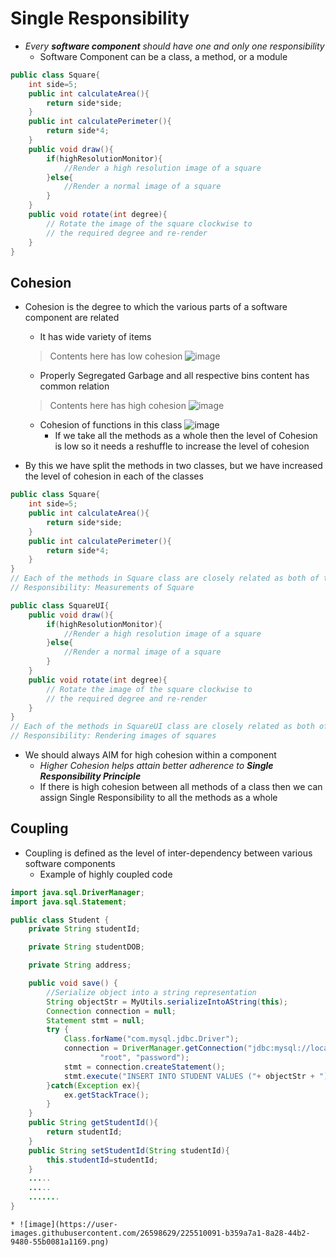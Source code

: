 # Single Responsibility
* _Every __software component__ should have one and only one responsibility_
    * Software Component can be a class, a method, or a module
    
```java
public class Square{
	int side=5;
	public int calculateArea(){
		return side*side;
    }
    public int calculatePerimeter(){
		return side*4;
    }
    public void draw(){
		if(highResolutionMonitor){
			//Render a high resolution image of a square
		}else{
			//Render a normal image of a square
		}
    }
    public void rotate(int degree){
		// Rotate the image of the square clockwise to
        // the required degree and re-render
    }
}
```
## Cohesion
* Cohesion is the degree to which the various parts of a software component are related
   * It has wide variety of items 
   > Contents here has low cohesion
    ![image](https://user-images.githubusercontent.com/26598629/225497717-e1642f8c-129b-4800-bbbe-e74e54b21945.jpg)
   * Properly Segregated Garbage and all respective bins content has common relation  
   > Contents here has high cohesion
    ![image](https://user-images.githubusercontent.com/26598629/225498385-27085419-b773-4edd-b8e3-3ab1f59be14e.jpg)
   * Cohesion of functions in this class 
   ![image](https://user-images.githubusercontent.com/26598629/225502929-753c9bde-d07b-4e0e-89be-9b183d4e7c67.png)
     * If we take all the methods as a whole then the level of Cohesion is low so it needs a reshuffle to increase the level of cohesion
    
* By this we have split the methods in two classes, but we have increased the level of cohesion in each of the classes
```java
public class Square{
	int side=5;
	public int calculateArea(){
		return side*side;
    }
    public int calculatePerimeter(){
		return side*4;
    }
}
// Each of the methods in Square class are closely related as both of them deal with measurements of the square
// Responsibility: Measurements of Square
```
```java
public class SquareUI{
	public void draw(){
		if(highResolutionMonitor){
			//Render a high resolution image of a square
		}else{
			//Render a normal image of a square
		}
	}
	public void rotate(int degree){
		// Rotate the image of the square clockwise to
		// the required degree and re-render
	}
}
// Each of the methods in SquareUI class are closely related as both of them deal with rendering of the square
// Responsibility: Rendering images of squares
```
* We should always AIM for high cohesion within a component
    * _Higher Cohesion helps attain better adherence to __Single Responsibility Principle___
    * If there is high cohesion between all methods of a class then we can assign Single Responsibility to all the methods as a whole
    
## Coupling 
* Coupling is defined as the level of inter-dependency between various software components
    * Example of highly coupled code

```java
import java.sql.DriverManager;
import java.sql.Statement;

public class Student {
	private String studentId;

	private String studentDOB;

	private String address;

	public void save() {
		//Serialize object into a string representation
		String objectStr = MyUtils.serializeIntoAString(this);
		Connection connection = null;
		Statement stmt = null;
		try {
			Class.forName("com.mysql.jdbc.Driver");
			connection = DriverManager.getConnection("jdbc:mysql://localhost:3306/MyDB",
                    "root", "password");
			stmt = connection.createStatement();
			stmt.execute("INSERT INTO STUDENT VALUES ("+ objectStr + ")");
		}catch(Exception ex){
			ex.getStackTrace();
		}
	}
	public String getStudentId(){
		return studentId;
    }
    public String setStudentId(String studentId){
		this.studentId=studentId;
    }
    .....
    .....
    .......
}
```
	* ![image](https://user-images.githubusercontent.com/26598629/225510091-b359a7a1-8a28-44b2-9480-55b0081a1169.png)



